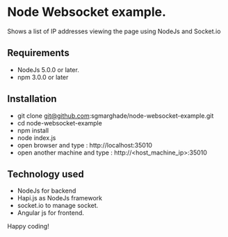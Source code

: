 # Node Websocket example. 

Shows a list of IP addresses viewing the page using NodeJs and Socket.io

## Requirements
- NodeJs 5.0.0 or later. 
- npm 3.0.0 or later

## Installation 
- git clone git@github.com:sgmarghade/node-websocket-example.git
- cd node-websocket-example
- npm install
- node index.js
- open browser and type : http://localhost:35010
- open another machine and type : http://<host_machine_ip>:35010

## Technology used 
- NodeJs for backend
- Hapi.js as NodeJs framework
- socket.io to manage socket. 
- Angular js for frontend. 

Happy coding!
